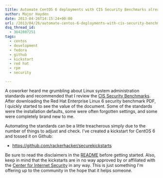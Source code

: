 ```yaml
---
title: Automate CentOS 6 deployments with CIS Security Benchmarks already applied
author: Major Hayden
date: 2013-04-26T14:15:24+00:00
url: /2013/04/26/automate-centos-6-deployments-with-cis-security-benchmarks-already-applied/
dsq_thread_id:
  - 3642807251
tags:
  - centos
  - development
  - fedora
  - github
  - kickstart
  - red hat
  - rpm
  - security

---
```

A coworker heard me grumbling about Linux system administration standards and recommended that I review the [CIS Security Benchmarks][1]. After downloading the Red Hat Enterprise Linux 6 security benchmark PDF, I quickly started to see the value of the document. Some of the standards were the installation defaults, some were often forgotten settings, and some were completely brand new to me.

Automating the standards can be a little treacherous simply due to the number of things to adjust and check. I've created a kickstart for CentOS 6 and tossed it on Github:

  * <https://github.com/rackerhacker/securekickstarts>

Be sure to read the disclaimers in the [README][2] before getting started. Also, keep in mind that the kickstarts are in no way approved by or affiliated with the [Center for Internet Security][3] in any way. This is just something I'm offering up to the community in the hope that it helps someone.

 [1]: http://benchmarks.cisecurity.org/
 [2]: https://github.com/rackerhacker/securekickstarts/blob/master/README.md
 [3]: https://www.cisecurity.org/
